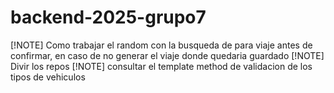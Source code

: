 # backend-2025-grupo7


[!NOTE]
Como trabajar el random con la busqueda de para viaje antes de confirmar, en caso de no generar el viaje donde quedaria guardado
[!NOTE] Divir los repos
[!NOTE] consultar el template method de validacion de los tipos de vehiculos
